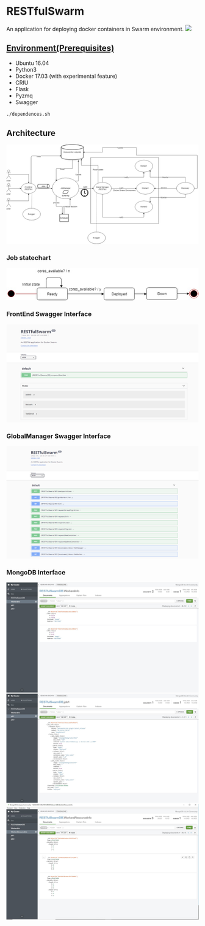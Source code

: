 RESTfulSwarm
============
An application for deploying docker containers in Swarm environment.
![](http://blog.pridybailo.com/wp-content/uploads/sites/2/2015/01/swar-q.png)
## [Environment(Prerequisites)](https://github.com/doc-vu/RESTfulSwarm/blob/master/dependences.sh)
* Ubuntu 16.04
* Python3
* Docker 17.03 (with experimental feature)
* CRIU
* Flask
* Pyzmq
* Swagger
```Bash
./dependences.sh
```
## Architecture
![](./Architecture.jpg)
### Job statechart
![](./JobState.jpg)
### FrontEnd Swagger Interface
![](./FrontEnd.PNG)
### GlobalManager Swagger Interface
![](./GlobalManager.PNG)
### MongoDB Interface
![](./WorkersInfo.JPG)
![](./JobInfo.JPG)
![](./WorkersResourceInfo.JPG)
